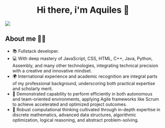 <div align="center">
    <h1 align="center">Hi there, i'm Aquiles 👋</h1>
</div>
<img src="https://cdn.discordapp.com/attachments/1369125852306210958/1402069684811206837/IMG_20250804_192352.jpg?ex=689292a6&is=68914126&hm=7a6d5aeb909e4b50d0d685531ca02494a1b032d4ecc7f58887a9b85efc3f3d43&">

## About me 🧑‍💻

- 📚 Fullstack developer.
- 💻 With deep mastery of JavaScript, CSS, HTML, C++, Java, Python, Assembly, and many other technologies, integrating technical precision with a creative and innovative mindset.
- 🌍 International experience and academic recognition are integral parts of my professional background, underscoring both practical expertise and scholarly merit.
- 🤝 Demonstrated capability to perform efficiently in both autonomous and team-oriented environments, applying Agile frameworks like Scrum to achieve accelerated and optimized project outcomes.
- 🧠 Robust computational thinking cultivated through in-depth expertise in discrete mathematics, advanced data structures, algorithmic optimization, logical reasoning, and abstract problem-solving.
<!--
**Achillesdevlogics/Achillesdevlogics** is a ✨ _special_ ✨ repository because its `README.md` (this file) appears on your GitHub profile.

Here are some ideas to get you started:

- 🔭 I’m currently working on ...
- 🌱 I’m currently learning ...
- 👯 I’m looking to collaborate on ...
- 🤔 I’m looking for help with ...
- 💬 Ask me about ...
- 📫 How to reach me: ...
- 😄 Pronouns: ...
- ⚡ Fun fact: ...
-->
